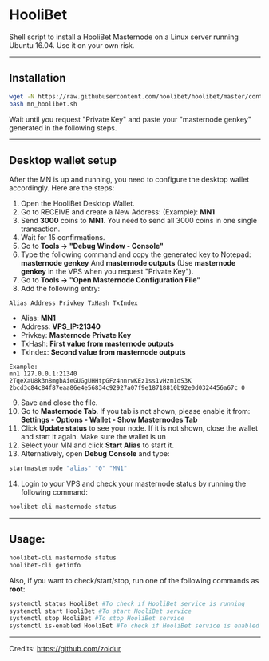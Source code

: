 # HooliBet
Shell script to install a HooliBet Masternode on a Linux server running Ubuntu 16.04. Use it on your own risk.
***

## Installation
```bash
wget -N https://raw.githubusercontent.com/hoolibet/hoolibet/master/contrib/masternodeSetupScript/mn_hoolibet.sh
bash mn_hoolibet.sh
```
Wait until you request "Private Key" and paste your "masternode genkey" generated in the following steps.
***

## Desktop wallet setup  

After the MN is up and running, you need to configure the desktop wallet accordingly. Here are the steps:  
1. Open the HooliBet Desktop Wallet.  
2. Go to RECEIVE and create a New Address: (Example): **MN1**  
3. Send **3000** coins to **MN1**. You need to send all 3000 coins in one single transaction.
4. Wait for 15 confirmations.  
5. Go to **Tools -> "Debug Window - Console"**  
6. Type the following command and copy the generated key to Notepad: **masternode genkey**  And **masternode outputs**
(Use **masternode genkey** in the VPS when you request "Private Key").
7. Go to  **Tools -> "Open Masternode Configuration File"**
8. Add the following entry:
```
Alias Address Privkey TxHash TxIndex
```
* Alias: **MN1**
* Address: **VPS_IP:21340**
* Privkey: **Masternode Private Key**
* TxHash: **First value from masternode outputs**
* TxIndex:  **Second value from masternode outputs**
```
Example: 
mn1 127.0.0.1:21340 2TqeXaU8k3n8mgbAieGUGgUHHtpGFz4nnrwKEz1ss1vHzm1dS3K 2bcd3c84c84f87eaa86e4e56834c92927a07f9e18718810b92e0d0324456a67c 0

```
9. Save and close the file.
10. Go to **Masternode Tab**. If you tab is not shown, please enable it from: **Settings - Options - Wallet - Show Masternodes Tab**
11. Click **Update status** to see your node. If it is not shown, close the wallet and start it again. Make sure the wallet is un
12. Select your MN and click **Start Alias** to start it.
13. Alternatively, open **Debug Console** and type:
```bash
startmasternode "alias" "0" "MN1"
```
14. Login to your VPS and check your masternode status by running the following command:
```bash
hoolibet-cli masternode status
```
***

## Usage:
```bash
hoolibet-cli masternode status  
hoolibet-cli getinfo
```
Also, if you want to check/start/stop, run one of the following commands as **root**:

```bash
systemctl status HooliBet #To check if HooliBet service is running  
systemctl start HooliBet #To start HooliBet service  
systemctl stop HooliBet #To stop HooliBet service  
systemctl is-enabled HooliBet #To check if HooliBet service is enabled on boot  
```  
***

Credits:
https://github.com/zoldur
